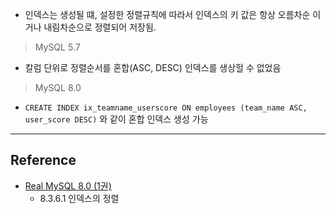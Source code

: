 - 인덱스는 생성될 떄, 설정한 정렬규칙에 따라서 인덱스의 키 값은 항상 오름차순 이거나 내림차순으로 정렬되어 저장됨.

> MySQL 5.7

- 칼럼 단위로 정렬순서를 혼합(ASC, DESC) 인덱스를 생상헐 수 없었음

> MySQL 8.0

- `CREATE INDEX ix_teamname_userscore ON employees (team_name ASC, user_score DESC)` 와 같이 혼합 인덱스 생성 가능

---
## Reference
 -  [Real MySQL 8.0 (1권)](https://product.kyobobook.co.kr/detail/S000001766482)
	- 8.3.6.1 인덱스의 정렬